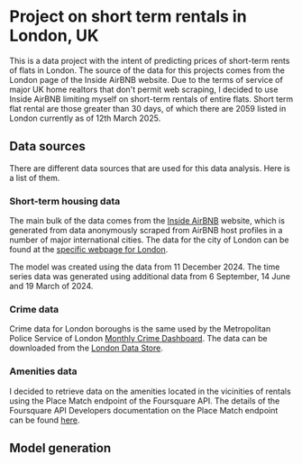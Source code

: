 # Project on short term rentals in London, UK

This is a data project with the intent of predicting prices of short-term rents of flats in London. The source of the data for this projects comes from the London page of the Inside AirBNB website. Due to the terms of service of major UK home realtors that don't permit web scraping, I decided to use Inside AirBNB limiting myself on short-term rentals of entire flats. Short term flat rental are those greater than 30 days, of which there are 2059 listed in London currently as of 12th March 2025.

## Data sources

There are different data sources that are used for this data analysis. Here is a list of them.

### Short-term housing data

The main bulk of the data comes from the [Inside AirBNB](https://insideairbnb.com/ "https://insideairbnb.com/") website, which is generated from data anonymously scraped from AirBNB host profiles in a number of major international cities. The data for the city of London can be found at the [specific webpage for London](https://insideairbnb.com/london/ "https://insideairbnb.com/london/").

The model was created using the data from 11 December 2024. The time series data was generated using additional data from 6 September, 14 June and 19 March of 2024.

### Crime data

Crime data for London boroughs is the same used by the Metropolitan Police Service of London [Monthly Crime Dashboard](https://public.tableau.com/app/profile/metropolitan.police.service/viz/MonthlyCrimeDataNewCats/Coversheet "https://public.tableau.com/app/profile/metropolitan.police.service/viz/MonthlyCrimeDataNewCats/Coversheet"). The data can be downloaded from the [London Data Store](https://data.london.gov.uk/dataset/mps-monthly-crime-dahboard-data "https://data.london.gov.uk/dataset/mps-monthly-crime-dahboard-data").

### Amenities data

I decided to retrieve data on the amenities located in the vicinities of rentals using the Place Match endpoint of the Foursquare API. The details of the Foursquare API Developers documentation on the Place Match endpoint can be found [here](https://api.foursquare.com/v3/places/match "https://api.foursquare.com/v3/places/match").


## Model generation

